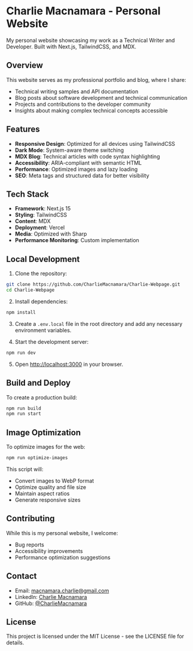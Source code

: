 # Charlie Macnamara - Personal Website

My personal website showcasing my work as a Technical Writer and Developer. Built with Next.js, TailwindCSS, and MDX.

## Overview

This website serves as my professional portfolio and blog, where I share:
- Technical writing samples and API documentation
- Blog posts about software development and technical communication
- Projects and contributions to the developer community
- Insights about making complex technical concepts accessible

## Features

- **Responsive Design**: Optimized for all devices using TailwindCSS
- **Dark Mode**: System-aware theme switching
- **MDX Blog**: Technical articles with code syntax highlighting
- **Accessibility**: ARIA-compliant with semantic HTML
- **Performance**: Optimized images and lazy loading
- **SEO**: Meta tags and structured data for better visibility

## Tech Stack

- **Framework**: Next.js 15
- **Styling**: TailwindCSS
- **Content**: MDX
- **Deployment**: Vercel
- **Media**: Optimized with Sharp
- **Performance Monitoring**: Custom implementation

## Local Development

1. Clone the repository:
```bash
git clone https://github.com/CharlieMacnamara/Charlie-Webpage.git
cd Charlie-Webpage
```

2. Install dependencies:
```bash
npm install
```

3. Create a `.env.local` file in the root directory and add any necessary environment variables.

4. Start the development server:
```bash
npm run dev
```

5. Open [http://localhost:3000](http://localhost:3000) in your browser.

## Build and Deploy

To create a production build:

```bash
npm run build
npm run start
```

## Image Optimization

To optimize images for the web:

```bash
npm run optimize-images
```

This script will:
- Convert images to WebP format
- Optimize quality and file size
- Maintain aspect ratios
- Generate responsive sizes

## Contributing

While this is my personal website, I welcome:
- Bug reports
- Accessibility improvements
- Performance optimization suggestions

## Contact

- Email: macnamara.charlie@gmail.com
- LinkedIn: [Charlie Macnamara](https://www.linkedin.com/in/charliemacnamara/)
- GitHub: [@CharlieMacnamara](https://github.com/CharlieMacnamara)

## License

This project is licensed under the MIT License - see the LICENSE file for details.
